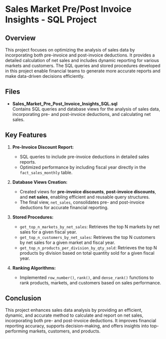 # Sales Market Pre/Post Invoice Insights - SQL Project

## Overview
This project focuses on optimizing the analysis of sales data by incorporating both pre-invoice and post-invoice deductions. It provides a detailed calculation of net sales and includes dynamic reporting for various markets and customers. The SQL queries and stored procedures developed in this project enable financial teams to generate more accurate reports and make data-driven decisions efficiently.

## Files
- **Sales_Market_Pre_Post_Invoice_Insights_SQL.sql**  
   Contains SQL queries and database views for the analysis of sales data, incorporating pre- and post-invoice deductions, and calculating net sales.

## Key Features
1. **Pre-Invoice Discount Report:**
   - SQL queries to include pre-invoice deductions in detailed sales reports.
   - Optimized performance by including fiscal year directly in the `fact_sales_monthly` table.

2. **Database Views Creation:**
   - Created views for **pre-invoice discounts**, **post-invoice discounts**, and **net sales**, enabling efficient and reusable query structures.
   - The final view, `net_sales`, consolidates pre- and post-invoice deductions for accurate financial reporting.

3. **Stored Procedures:**
   - `get_top_n_markets_by_net_sales`: Retrieves the top N markets by net sales for a given fiscal year.
   - `get_top_n_customers_by_net_sales`: Retrieves the top N customers by net sales for a given market and fiscal year.
   - `get_top_n_products_per_division_by_qty_sold`: Retrieves the top N products by division based on total quantity sold for a given fiscal year.

4. **Ranking Algorithms:**
   - Implemented `row_number()`, `rank()`, and `dense_rank()` functions to rank products, markets, and customers based on sales performance.

## Conclusion
This project enhances sales data analysis by providing an efficient, dynamic, and accurate method to calculate and report on net sales, incorporating both pre- and post-invoice 
deductions. It improves financial reporting accuracy, supports decision-making, and offers insights into top-performing markets, customers, and products.
